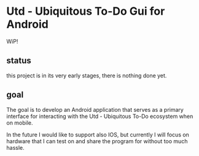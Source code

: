 # Utd - Ubiquitous To-Do Gui for Android
WiP!

## status
this project is in its very early stages, there is nothing done yet.

## goal
The goal is to develop an Android application that serves as a primary interface for interacting with the Utd - Ubiquitous To-Do ecosystem when on mobile.

In the future I would like to support also IOS, but currently I will focus on hardware that I can test on and share the program for without too much hassle.
